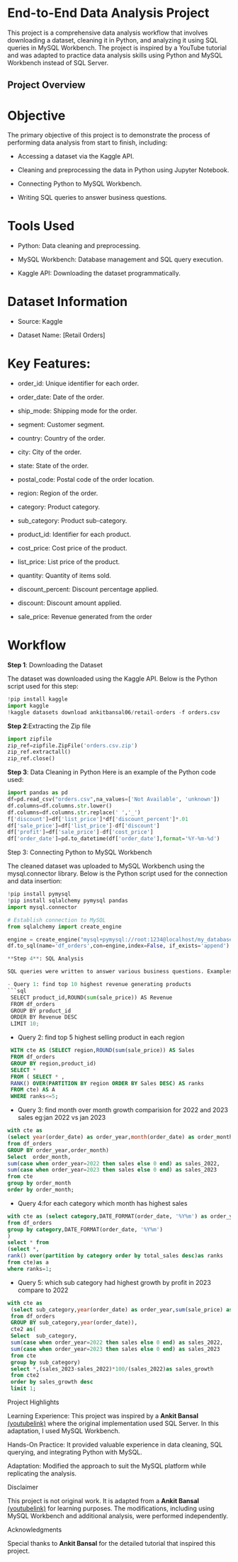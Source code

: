 # End-to-End Data Analysis Project

This project is a comprehensive data analysis workflow that involves downloading a dataset, cleaning it in Python, and analyzing it using SQL queries in MySQL Workbench. The project is inspired by a YouTube tutorial and was adapted to practice data analysis skills using Python and MySQL Workbench instead of SQL Server.

## Project Overview

# Objective

The primary objective of this project is to demonstrate the process of performing data analysis from start to finish, including:

- Accessing a dataset via the Kaggle API.

- Cleaning and preprocessing the data in Python using Jupyter Notebook.

- Connecting Python to MySQL Workbench.

- Writing SQL queries to answer business questions.

# Tools Used

- Python: Data cleaning and preprocessing.

- MySQL Workbench: Database management and SQL query execution.

- Kaggle API: Downloading the dataset programmatically.

# Dataset Information

 - Source: Kaggle

 - Dataset Name: [Retail Orders]

# Key Features:
- order_id: Unique identifier for each order.

- order_date: Date of the order.

- ship_mode: Shipping mode for the order.

- segment: Customer segment.

- country: Country of the order.

- city: City of the order.

- state: State of the order.

- postal_code: Postal code of the order location.

- region: Region of the order.

- category: Product category.

- sub_category: Product sub-category.

- product_id: Identifier for each product.

- cost_price: Cost price of the product.

- list_price: List price of the product.

- quantity: Quantity of items sold.

- discount_percent: Discount percentage applied.

- discount: Discount amount applied.

- sale_price: Revenue generated from the order


# Workflow

**Step 1**: Downloading the Dataset

The dataset was downloaded using the Kaggle API. Below is the Python script used for this step:

```py 
!pip install kaggle
import kaggle
!kaggle datasets download ankitbansal06/retail-orders -f orders.csv
```
**Step 2**:Extracting the Zip file
```py
import zipfile
zip_ref=zipfile.ZipFile('orders.csv.zip')
zip_ref.extractall()
zip_ref.close()
```

**Step 3**: Data Cleaning in Python
Here is an example of the Python code used:

```py
import pandas as pd
df=pd.read_csv("orders.csv",na_values=['Not Available', 'unknown'])
df.columns=df.columns.str.lower()
df.columns=df.columns.str.replace(' ','_')
f['discount']=df['list_price']*df['discount_percent']*.01
df['sale_price']=df['list_price']-df['discount']
df['profit']=df['sale_price']-df['cost_price']
df['order_date']=pd.to_datetime(df['order_date'],format='%Y-%m-%d')
```

Step 3: Connecting Python to MySQL Workbench

The cleaned dataset was uploaded to MySQL Workbench using the mysql.connector library. Below is the Python script used for the connection and data insertion:
```py
!pip install pymysql
!pip install sqlalchemy pymysql pandas
import mysql.connector

# Establish connection to MySQL
from sqlalchemy import create_engine

engine = create_engine("mysql+pymysql://root:1234@localhost/my_database")
df.to_sql(name='df_orders',con=engine,index=False, if_exists='append')

**Step 4**: SQL Analysis

SQL queries were written to answer various business questions. Examples include:

- Query 1: find top 10 highest revenue generating products
```sql
 SELECT product_id,ROUND(sum(sale_price)) AS Revenue
 FROM df_orders
 GROUP BY product_id
 ORDER BY Revenue DESC
 LIMIT 10;
```
 - Query 2: find top 5 highest selling product in each region
```sql
 WITH cte AS (SELECT region,ROUND(sum(sale_price)) AS Sales
 FROM df_orders
 GROUP BY region,product_id)
 SELECT * 
 FROM ( SELECT * ,
 RANK() OVER(PARTITION BY region ORDER BY Sales DESC) AS ranks
 FROM cte) AS A
 WHERE ranks<=5;
```
 - Query 3: find month over month growth comparision for 2022 and 2023 sales eg:jan 2022 vs jan 2023
 
 ```sql
 with cte as 
 (select year(order_date) as order_year,month(order_date) as order_month,sum(sale_price) as sales
 from df_orders
 GROUP BY order_year,order_month)
 Select  order_month,
 sum(case when order_year=2022 then sales else 0 end) as sales_2022,
 sum(case when order_year=2023 then sales else 0 end) as sales_2023
 from cte
 group by order_month
 order by order_month;
 ```
- Query 4:for each category which month has highest sales
 ```sql  
 with cte as (select category,DATE_FORMAT(order_date, '%Y%m') as order_year_month,sum(sale_price)as total_sales
 from df_orders
 group by category,DATE_FORMAT(order_date, '%Y%m')
 )
 select * from
 (select *,
 rank() over(partition by category order by total_sales desc)as ranks
 from cte)as a
 where ranks=1;
```
 - Query 5: which sub category had highest growth by profit in 2023 compare to 2022
```sql
with cte as 
 (select sub_category,year(order_date) as order_year,sum(sale_price) as sales
 from df_orders
 GROUP BY sub_category,year(order_date)),
 cte2 as(
 Select  sub_category,
 sum(case when order_year=2022 then sales else 0 end) as sales_2022,
 sum(case when order_year=2023 then sales else 0 end) as sales_2023
 from cte
 group by sub_category)
 select *,(sales_2023-sales_2022)*100/(sales_2022)as sales_growth
 from cte2
 order by sales_growth desc
 limit 1;
```

Project Highlights

Learning Experience: This project was inspired by a **Ankit Bansal**
[(youtubelink)](https://www.youtube.com/@ankitbansal6) where the original implementation used SQL Server. In this adaptation, I used MySQL Workbench.

Hands-On Practice: It provided valuable experience in data cleaning, SQL querying, and integrating Python with MySQL.

Adaptation: Modified the approach to suit the MySQL platform while replicating the analysis.

Disclaimer

This project is not original work. It is adapted from a  **Ankit Bansal**
[(youtubelink)](https://www.youtube.com/@ankitbansal6) for learning purposes. The modifications, including using MySQL Workbench and additional analysis, were performed independently.

Acknowledgments

Special thanks to  **Ankit Bansal** for the detailed tutorial that inspired this project.

